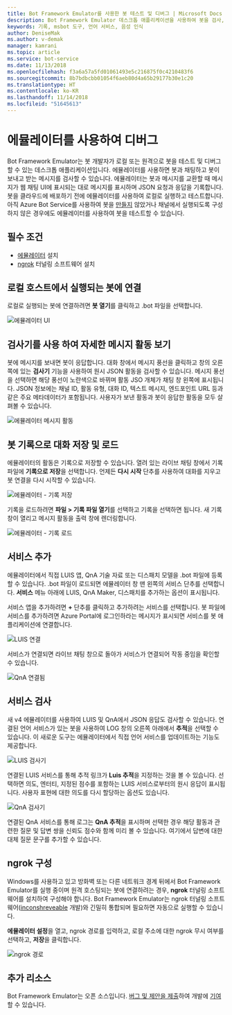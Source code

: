 ```yaml
---
title: Bot Framework Emulator를 사용한 봇 테스트 및 디버그 | Microsoft Docs
description: Bot Framework Emulator 데스크톱 애플리케이션을 사용하여 봇을 검사, 테스트 및 디버그하는 방법을 살펴봅니다.
keywords: 기록, msbot 도구, 언어 서비스, 음성 인식
author: DeniseMak
ms.author: v-demak
manager: kamrani
ms.topic: article
ms.service: bot-service
ms.date: 11/13/2018
ms.openlocfilehash: f3a6a57a5fd01061493e5c216875f0c4210483f6
ms.sourcegitcommit: 8b7bdbcbb01054f6aeb80d4a65b29177b30e1c20
ms.translationtype: HT
ms.contentlocale: ko-KR
ms.lasthandoff: 11/14/2018
ms.locfileid: "51645613"
---
```

# <a name="debug-with-the-emulator"></a>에뮬레이터를 사용하여 디버그

Bot Framework Emulator는 봇 개발자가 로컬 또는 원격으로 봇을 테스트 및 디버그할 수 있는 데스크톱 애플리케이션입니다. 에뮬레이터를 사용하면 봇과 채팅하고 봇이 보내고 받는 메시지를 검사할 수 있습니다. 에뮬레이터는 봇과 메시지를 교환할 때 메시지가 웹 채팅 UI에 표시되는 대로 메시지를 표시하며 JSON 요청과 응답을 기록합니다. 봇을 클라우드에 배포하기 전에 에뮬레이터를 사용하여 로컬로 실행하고 테스트합니다. 아직 Azure Bot Service를 사용하여 봇을 [만들지](./bot-service-quickstart.md) 않았거나 채널에서 실행되도록 구성하지 않은 경우에도 에뮬레이터를 사용하여 봇을 테스트할 수 있습니다.

## <a name="prerequisites"></a>필수 조건
- [에뮬레이터](https://aka.ms/Emulator-wiki-getting-started) 설치
- [ngrok][ngrokDownload] 터널링 소프트웨어 설치

## <a name="connect-to-a-bot-running-on-localhost"></a>로컬 호스트에서 실행되는 봇에 연결

로컬로 실행되는 봇에 연결하려면 **봇 열기**를 클릭하고 .bot 파일을 선택합니다. 

![에뮬레이터 UI](media/emulator-v4/emulator-welcome.png)

## <a name="view-detailed-message-activity-with-the-inspector"></a>검사기를 사용 하여 자세한 메시지 활동 보기

봇에 메시지를 보내면 봇이 응답합니다. 대화 창에서 메시지 풍선을 클릭하고 창의 오른쪽에 있는 **검사기** 기능을 사용하여 원시 JSON 활동을 검사할 수 있습니다. 메시지 풍선을 선택하면 해당 풍선이 노란색으로 바뀌며 활동 JSO 개체가 채팅 창 왼쪽에 표시됩니다. JSON 정보에는 채널 ID, 활동 유형, 대화 ID, 텍스트 메시지, 엔드포인트 URL 등과 같은 주요 메타데이터가 포함됩니다. 사용자가 보낸 활동과 봇이 응답한 활동을 모두 살펴볼 수 있습니다. 

![에뮬레이터 메시지 활동](media/emulator-v4/emulator-view-message-activity-02.png)

## <a name="save-and-load-conversations-with-bot-transcripts"></a>봇 기록으로 대화 저장 및 로드

에뮬레이터의 활동은 기록으로 저장할 수 있습니다. 열려 있는 라이브 채팅 창에서 기록 파일에 **기록으로 저장**을 선택합니다. 언제든 **다시 시작** 단추를 사용하여 대화를 지우고 봇 연결을 다시 시작할 수 있습니다.  

![에뮬레이터 - 기록 저장 ](media/emulator-v4/emulator-live-chat.png)

기록을 로드하려면 **파일 > 기록 파일 열기**를 선택하고 기록을 선택하면 됩니다. 새 기록 창이 열리고 메시지 활동을 출력 창에 렌더링합니다. 

![에뮬레이터 - 기록 로드](media/emulator-v4/emulator-load-transcript.png)

## <a name="add-services"></a>서비스 추가 

에뮬레이터에서 직접 LUIS 앱, QnA 기술 자료 또는 디스패치 모델을 .bot 파일에 등록할 수 있습니다. .bot 파일이 로드되면 에뮬레이터 창 맨 왼쪽의 서비스 단추를 선택합니다. **서비스** 메뉴 아래에 LUIS, QnA Maker, 디스패치를 추가하는 옵션이 표시됩니다. 

서비스 앱을 추가하려면 **+** 단추를 클릭하고 추가하려는 서비스를 선택합니다. 봇 파일에 서비스를 추가하려면 Azure Portal에 로그인하라는 메시지가 표시되면 서비스를 봇 애플리케이션에 연결합니다. 

![LUIS 연결](media/emulator-v4/emulator-connect-luis-btn.png)

서비스가 연결되면 라이브 채팅 창으로 돌아가 서비스가 연결되어 작동 중임을 확인할 수 있습니다. 

![QnA 연결됨](media/emulator-v4/emulator-view-message-activity.png)

## <a name="inspect-services"></a>서비스 검사

새 v4 에뮬레이터를 사용하여 LUIS 및 QnA에서 JSON 응답도 검사할 수 있습니다. 연결된 언어 서비스가 있는 봇을 사용하여 LOG 창의 오른쪽 아래에서 **추적**을 선택할 수 있습니다. 이 새로운 도구는 에뮬레이터에서 직접 언어 서비스를 업데이트하는 기능도 제공합니다. 

![LUIS 검사기](media/emulator-v4/emulator-luis-inspector.png)

연결된 LUIS 서비스를 통해 추적 링크가 **Luis 추적**을 지정하는 것을 볼 수 있습니다. 선택하면 의도, 엔터티, 지정된 점수를 포함하는 LUIS 서비스로부터의 원시 응답이 표시됩니다. 사용자 표현에 대한 의도를 다시 할당하는 옵션도 있습니다. 

![QnA 검사기](media/emulator-v4/emulator-qna-inspector.png)

연결된 QnA 서비스를 통해 로그는 **QnA 추적**을 표시하며 선택한 경우 해당 활동과 관련한 질문 및 답변 쌍을 신뢰도 점수와 함께 미리 볼 수 있습니다. 여기에서 답변에 대한 대체 질문 문구를 추가할 수 있습니다.

## <a name="configure-ngrok"></a>ngrok 구성

Windows를 사용하고 있고 방화벽 또는 다른 네트워크 경계 뒤에서 Bot Framework Emulator를 실행 중이며 원격 호스팅되는 봇에 연결하려는 경우, **ngrok** 터널링 소프트웨어를 설치하여 구성해야 합니다. Bot Framework Emulator는 ngrok 터널링 소프트웨어([inconshreveable][inconshreveable] 개발)와 긴밀히 통합되며 필요하면 자동으로 실행할 수 있습니다.

**에뮬레이터 설정**을 열고, ngrok 경로를 입력하고, 로컬 주소에 대한 ngrok 무시 여부를 선택하고, **저장**을 클릭합니다.

![ngrok 경로](media/emulator-v4/emulator-ngrok-path.png)

## <a name="additional-resources"></a>추가 리소스

Bot Framework Emulator는 오픈 소스입니다. [버그 및 제안을 제출][EmulatorGithubBugs]하여 개발에 [기여][EmulatorGithubContribute]할 수 있습니다.



[EmulatorGithubContribute]: https://github.com/Microsoft/BotFramework-Emulator/wiki/How-to-Contribute
[EmulatorGithubBugs]: https://github.com/Microsoft/BotFramework-Emulator/wiki/Submitting-Bugs-%26-Suggestions

[ngrokDownload]: https://ngrok.com/
[inconshreveable]: https://inconshreveable.com/
